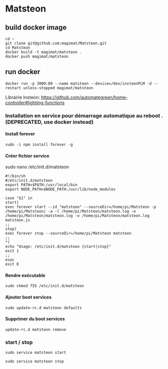 # Matsteon


## build docker image

```		
cd ~
git clone git@github.com:magimat/Matsteon.git
cd Matsteon
docker build -t magimat/matsteon .
docker push magimat/matsteon
```

## run docker 

```
docker run -p 3000:80 --name matsteon --device=/dev/insteonPLM -d --restart unless-stopped magimat/matsteon
```




Librairie Insteon:  https://github.com/automategreen/home-controller#lighting-functions




### Installation en service pour démarrage automatique au reboot . (DEPRECATED, use docker instead)


#### Install forever

```sudo -i npm install forever -g```


#### Créer fichier service

sudo nano /etc/init.d/matsteon 

```
#!/bin/sh
#/etc/init.d/matsteon
export PATH=$PATH:/usr/local/bin
export NODE_PATH=$NODE_PATH:/usr/lib/node_modules

case "$1" in
start)
exec forever start --id "matsteon" --sourceDir=/home/pi/Matsteon -p /home/pi/Matsteon/ -a -l /home/pi/Matsteon/matsteon.log -e /home/pi/Matsteon/matsteon.log -o /home/pi/Matsteon/matsteon.log matsteon.js
;;
stop)
exec forever stop --sourceDir=/home/pi/Matsteon matsteon
;;
*)
echo "Usage: /etc/init.d/matsteon {start|stop}"
exit 1
;;
esac
exit 0
```


#### Rendre exécutable

```sudo chmod 755 /etc/init.d/matsteon```


#### Ajouter boot services

```sudo update-rc.d matsteon defaults```


#### Supprimer du boot services

```update-rc.d matsteon remove```

### start / stop

```sudo service matsteon start```

```sudo service matsteon stop```

